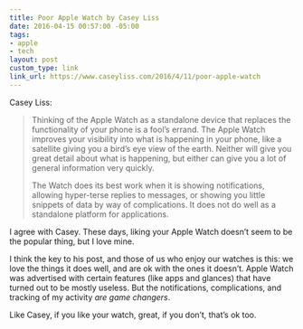 ```yaml
---
title: Poor Apple Watch by Casey Liss
date: 2016-04-15 00:57:00 -05:00
tags:
- apple
- tech
layout: post
custom_type: link
link_url: https://www.caseyliss.com/2016/4/11/poor-apple-watch
---
```


Casey Liss:

> Thinking of the Apple Watch as a standalone device that replaces the functionality of your phone is a fool’s errand. The Apple Watch improves your visibility into what is happening in your phone, like a satellite giving you a bird’s eye view of the earth. Neither will give you great detail about what is happening, but either can give you a lot of general information very quickly.
>
> The Watch does its best work when it is showing notifications, allowing hyper-terse replies to messages, or showing you little snippets of data by way of complications. It does not do well as a standalone platform for applications.

I agree with Casey. These days, liking your Apple Watch doesn’t seem to be the popular thing, but I love mine.

I think the key to his post, and those of us who enjoy our watches is this: we love the things it does well, and are ok with the ones it doesn’t. Apple Watch was advertised with certain features (like apps and glances) that have turned out to be mostly useless. But the notifications, complications, and tracking of my activity *are game changers*.

Like Casey, if you like your watch, great, if you don’t, that’s ok too.
